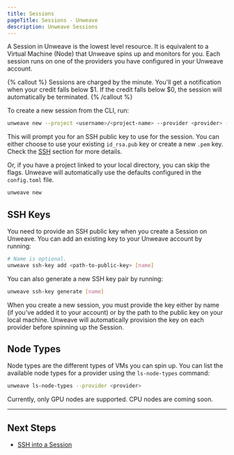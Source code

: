 ```yaml
---
title: Sessions
pageTitle: Sessions - Unweave
description: Unweave Sessions
---
```


A Session in Unweave is the lowest level resource. It is equivalent to a Virtual Machine (Node) that
Unweave spins up and monitors for you. Each session runs on one of the providers you have configured
in your Unweave account.

{% callout %}
Sessions are charged by the minute. You'll get a notification when your credit falls below $1. If
the credit falls below $0, the session will automatically be terminated.
{% /callout %}

To create a new session from the CLI, run:

```bash
unweave new --project <username>/<project-name> --provider <provider> --type <node-type>
```

This will prompt you for an SSH public key to use for the session. You can either choose to use 
your existing `id_rsa.pub` key or create a new `.pem` key. Check the [SSH](#ssh-keys) section 
for more details.

Or, if you have a project linked to your local directory, you can skip the flags. Unweave will
automatically use the defaults configured in the `config.toml` file.

```bash
unweave new
```

## SSH Keys

You need to provide an SSH public key when you create a Session on Unweave. You can add 
an existing key to your Unweave account by running:

```bash
# Name is optional. 
unweave ssh-key add <path-to-public-key> [name]
```

You can also generate a new SSH key pair by running:

```bash
unweave ssh-key generate [name]
```

When you create a new session, you must provide the key either by name (if you've added it to
your account) or by the path to the public key on your local machine. Unweave will 
automatically provision the key on each provider before spinning up the Session.

## Node Types

Node types are the different types of VMs you can spin up. You can list the available node types
for a provider using the `ls-node-types` command:

```bash
unweave ls-node-types --provider <provider>
```

Currently, only GPU nodes are supported. CPU nodes are coming soon.

---

## Next Steps

- [SSH into a Session](./ssh)
